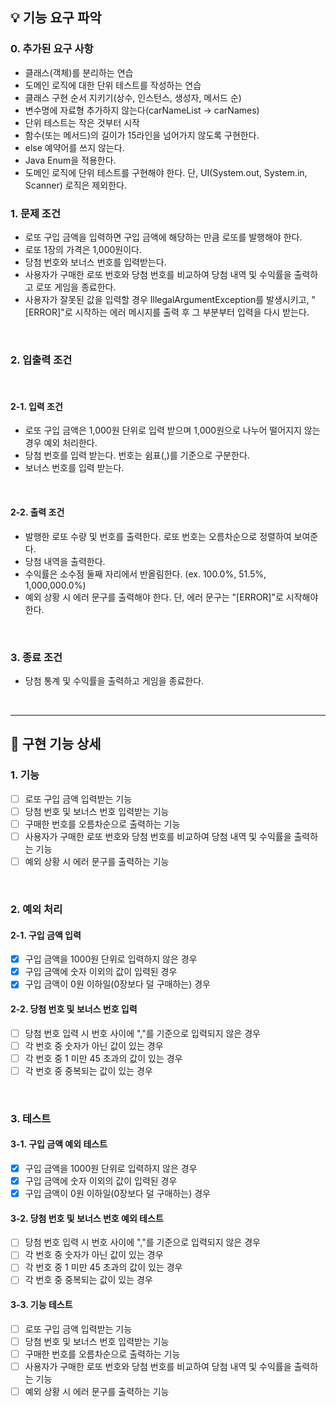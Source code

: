 ## 💡 기능 요구 파악

### 0. 추가된 요구 사항
- 클래스(객체)를 분리하는 연습
- 도메인 로직에 대한 단위 테스트를 작성하는 연습
- 클래스 구현 순서 지키기(상수, 인스턴스, 생성자, 메서드 순)
- 변수명에 자료형 추가하지 않는다(carNameList -> carNames)
- 단위 테스트는 작은 것부터 시작
- 함수(또는 메서드)의 길이가 15라인을 넘어가지 않도록 구현한다.
- else 예약어를 쓰지 않는다.
- Java Enum을 적용한다.
- 도메인 로직에 단위 테스트를 구현해야 한다. 단, UI(System.out, System.in, Scanner) 로직은 제외한다.

### 1. 문제 조건

- 로또 구입 금액을 입력하면 구입 금액에 해당하는 만큼 로또를 발행해야 한다.
- 로또 1장의 가격은 1,000원이다.
- 당첨 번호와 보너스 번호를 입력받는다.
- 사용자가 구매한 로또 번호와 당첨 번호를 비교하여 당첨 내역 및 수익률을 출력하고 로또 게임을 종료한다.
- 사용자가 잘못된 값을 입력할 경우 IllegalArgumentException를 발생시키고, "[ERROR]"로 시작하는 에러 메시지를 출력 후 그 부분부터 입력을 다시 받는다.

<br>

### 2. 입출력 조건

<br>

#### 2-1. 입력 조건
- 로또 구입 금액은 1,000원 단위로 입력 받으며 1,000원으로 나누어 떨어지지 않는 경우 예외 처리한다.
- 당첨 번호를 입력 받는다. 번호는 쉼표(,)를 기준으로 구분한다.
- 보너스 번호를 입력 받는다.

<br>

#### 2-2. 출력 조건

- 발행한 로또 수량 및 번호를 출력한다. 로또 번호는 오름차순으로 정렬하여 보여준다.
- 당첨 내역을 출력한다.
- 수익률은 소수점 둘째 자리에서 반올림한다. (ex. 100.0%, 51.5%, 1,000,000.0%)
- 예외 상황 시 에러 문구를 출력해야 한다. 단, 에러 문구는 "[ERROR]"로 시작해야 한다.

<br>

### 3. 종료 조건

- 당첨 통계 및 수익률을 출력하고 게임을 종료한다.

<br><hr>

## 💬 구현 기능 상세

### 1. 기능

- [ ] 로또 구입 금액 입력받는 기능
- [ ] 당첨 번호 및 보너스 번호 입력받는 기능
- [ ] 구매한 번호를 오름차순으로 출력하는 기능
- [ ] 사용자가 구매한 로또 번호와 당첨 번호를 비교하여 당첨 내역 및 수익률을 출력하는 기능
- [ ] 예외 상황 시 에러 문구를 출력하는 기능

<br>

### 2. 예외 처리

#### 2-1. 구입 금액 입력

- [x] 구입 금액을 1000원 단위로 입력하지 않은 경우
- [x] 구입 금액에 숫자 이외의 값이 입력된 경우
- [x] 구입 금액이 0원 이하일(0장보다 덜 구매하는) 경우

#### 2-2. 당첨 번호 및 보너스 번호 입력

- [ ] 당첨 번호 입력 시 번호 사이에 ","를 기준으로 입력되지 않은 경우
- [ ] 각 번호 중 숫자가 아닌 값이 있는 경우
- [ ] 각 번호 중 1 미만 45 초과의 값이 있는 경우
- [ ] 각 번호 중 중복되는 값이 있는 경우

<br>

### 3. 테스트

#### 3-1. 구입 금액 예외 테스트

- [x] 구입 금액을 1000원 단위로 입력하지 않은 경우
- [x] 구입 금액에 숫자 이외의 값이 입력된 경우
- [x] 구입 금액이 0원 이하일(0장보다 덜 구매하는) 경우

#### 3-2. 당첨 번호 및 보너스 번호 예외 테스트

- [ ] 당첨 번호 입력 시 번호 사이에 ","를 기준으로 입력되지 않은 경우
- [ ] 각 번호 중 숫자가 아닌 값이 있는 경우
- [ ] 각 번호 중 1 미만 45 초과의 값이 있는 경우
- [ ] 각 번호 중 중복되는 값이 있는 경우

#### 3-3. 기능 테스트

- [ ] 로또 구입 금액 입력받는 기능
- [ ] 당첨 번호 및 보너스 번호 입력받는 기능
- [ ] 구매한 번호를 오름차순으로 출력하는 기능
- [ ] 사용자가 구매한 로또 번호와 당첨 번호를 비교하여 당첨 내역 및 수익률을 출력하는 기능
- [ ] 예외 상황 시 에러 문구를 출력하는 기능